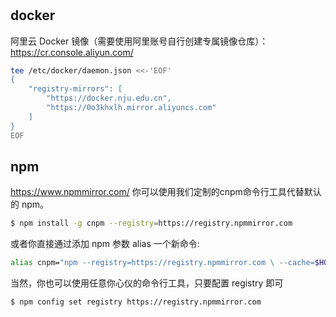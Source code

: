 #

## docker
阿里云 Docker 镜像（需要使用阿里账号自行创建专属镜像仓库）：https://cr.console.aliyun.com/
```bash
tee /etc/docker/daemon.json <<-'EOF'
{
	"registry-mirrors": [
		"https://docker.nju.edu.cn",
		"https://0o3khxlh.mirror.aliyuncs.com"
	]
}
EOF
```
## npm
https://www.npmmirror.com/
你可以使用我们定制的cnpm命令行工具代替默认的 npm。
```bash
$ npm install -g cnpm --registry=https://registry.npmmirror.com
```
或者你直接通过添加 npm 参数 alias 一个新命令:
```bash
alias cnpm="npm --registry=https://registry.npmmirror.com \ --cache=$HOME/.npm/.cache/cnpm \ --disturl=https://npmmirror.com/mirrors/node \ --userconfig=$HOME/.cnpmrc"
```
当然，你也可以使用任意你心仪的命令行工具，只要配置 registry 即可
```bash
$ npm config set registry https://registry.npmmirror.com
```

